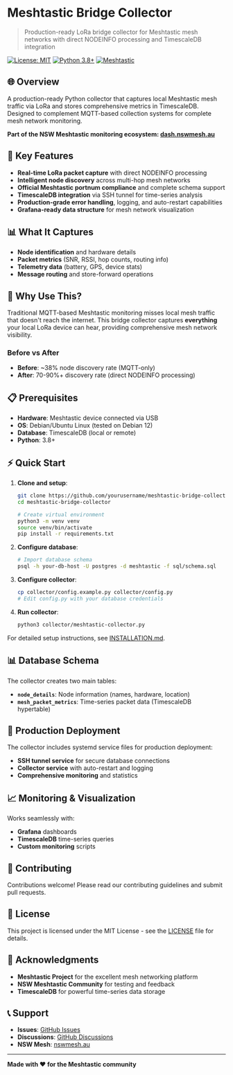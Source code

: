 # Meshtastic Bridge Collector

> Production-ready LoRa bridge collector for Meshtastic mesh networks with direct NODEINFO processing and TimescaleDB integration

[![License: MIT](https://img.shields.io/badge/License-MIT-yellow.svg)](https://opensource.org/licenses/MIT)
[![Python 3.8+](https://img.shields.io/badge/python-3.8+-blue.svg)](https://www.python.org/downloads/)
[![Meshtastic](https://img.shields.io/badge/Meshtastic-Compatible-green.svg)](https://meshtastic.org/)

## 🌐 Overview

A production-ready Python collector that captures local Meshtastic mesh traffic via LoRa and stores comprehensive metrics in TimescaleDB. Designed to complement MQTT-based collection systems for complete mesh network monitoring.

**Part of the NSW Meshtastic monitoring ecosystem: [dash.nswmesh.au](https://dash.nswmesh.au)**

## 🎯 Key Features

- **Real-time LoRa packet capture** with direct NODEINFO processing
- **Intelligent node discovery** across multi-hop mesh networks  
- **Official Meshtastic portnum compliance** and complete schema support
- **TimescaleDB integration** via SSH tunnel for time-series analysis
- **Production-grade error handling**, logging, and auto-restart capabilities
- **Grafana-ready data structure** for mesh network visualization

## 📊 What It Captures

- **Node identification** and hardware details
- **Packet metrics** (SNR, RSSI, hop counts, routing info)
- **Telemetry data** (battery, GPS, device stats)
- **Message routing** and store-forward operations

## 🚀 Why Use This?

Traditional MQTT-based Meshtastic monitoring misses local mesh traffic that doesn't reach the internet. This bridge collector captures **everything** your local LoRa device can hear, providing comprehensive mesh network visibility.

### Before vs After
- **Before**: ~38% node discovery rate (MQTT-only)
- **After**: 70-90%+ discovery rate (direct NODEINFO processing)

## 📋 Prerequisites

- **Hardware**: Meshtastic device connected via USB
- **OS**: Debian/Ubuntu Linux (tested on Debian 12)
- **Database**: TimescaleDB (local or remote)
- **Python**: 3.8+

## ⚡ Quick Start

1. **Clone and setup**:
   ```bash
   git clone https://github.com/yourusername/meshtastic-bridge-collector.git
   cd meshtastic-bridge-collector
   
   # Create virtual environment
   python3 -m venv venv
   source venv/bin/activate
   pip install -r requirements.txt
   ```

2. **Configure database**:
   ```bash
   # Import database schema
   psql -h your-db-host -U postgres -d meshtastic -f sql/schema.sql
   ```

3. **Configure collector**:
   ```bash
   cp collector/config.example.py collector/config.py
   # Edit config.py with your database credentials
   ```

4. **Run collector**:
   ```bash
   python3 collector/meshtastic-collector.py
   ```

For detailed setup instructions, see [INSTALLATION.md](docs/INSTALLATION.md).

## 📊 Database Schema

The collector creates two main tables:

- **`node_details`**: Node information (names, hardware, location)
- **`mesh_packet_metrics`**: Time-series packet data (TimescaleDB hypertable)

## 🔧 Production Deployment

The collector includes systemd service files for production deployment:

- **SSH tunnel service** for secure database connections
- **Collector service** with auto-restart and logging
- **Comprehensive monitoring** and statistics

## 📈 Monitoring & Visualization

Works seamlessly with:
- **Grafana** dashboards
- **TimescaleDB** time-series queries
- **Custom monitoring** scripts

## 🤝 Contributing

Contributions welcome! Please read our contributing guidelines and submit pull requests.

## 📄 License

This project is licensed under the MIT License - see the [LICENSE](LICENSE) file for details.

## 🙏 Acknowledgments

- **Meshtastic Project** for the excellent mesh networking platform
- **NSW Meshtastic Community** for testing and feedback
- **TimescaleDB** for powerful time-series data storage

## 📞 Support

- **Issues**: [GitHub Issues](https://github.com/yourusername/meshtastic-bridge-collector/issues)
- **Discussions**: [GitHub Discussions](https://github.com/yourusername/meshtastic-bridge-collector/discussions)
- **NSW Mesh**: [nswmesh.au](https://nswmesh.au)

---

**Made with ❤️ for the Meshtastic community**
